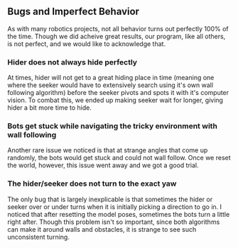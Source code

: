 ## Bugs and Imperfect Behavior 

As with many robotics projects, not all behavior turns out perfectly 100% of the time. Though we did acheive great results, our program, like all others, is not perfect, and we would like to acknowledge that. 

### Hider does not always hide perfectly
At times, hider will not get to a great hiding place in time (meaning one where the seeker would have to extensively search using it's own wall following algorithm) before the seeker pivots and spots it with it's computer vision. To combat this, we ended up making seeker wait for longer, giving hider a bit more time to hide. 

### Bots get stuck while navigating the tricky environment with wall following
Another rare issue we noticed is that at strange angles that come up randomly, the bots would get stuck and could not wall follow. Once we reset the world, however, this issue went away and we got a good trial.

### The hider/seeker does not turn to the exact yaw
The only bug that is largely inexplicable is that sometimes the hider or seeker over or under turns when it is initially picking a direction to go in. I noticed that after resetting the model poses, sometimes the bots turn a little right after. Though this problem isn't so important, since both algorithms can make it around walls and obstacles, it is strange to see such unconsistent turning. 
